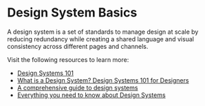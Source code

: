 # Design System Basics

A design system is a set of standards to manage design at scale by reducing redundancy while creating a shared language and visual consistency across different pages and channels.

Visit the following resources to learn more:

- [Design Systems 101](https://www.nngroup.com/articles/design-systems-101/)
- [What is a Design System? Design Systems 101 for Designers](https://www.youtube.com/watch?v=wc5krC28ynQ)
- [A comprehensive guide to design systems](https://www.invisionapp.com/inside-design/guide-to-design-systems/)
- [Everything you need to know about Design Systems](https://uxdesign.cc/everything-you-need-to-know-about-design-systems-54b109851969)



